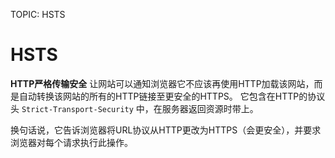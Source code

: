 TOPIC: HSTS

# HSTS

**HTTP严格传输安全** 让网站可以通知浏览器它不应该再使用HTTP加载该网站，而是自动转换该网站的所有的HTTP链接至更安全的HTTPS。
它包含在HTTP的协议头 `Strict-Transport-Security` 中，在服务器返回资源时带上。

换句话说，它告诉浏览器将URL协议从HTTP更改为HTTPS（会更安全），并要求浏览器对每个请求执行此操作。
